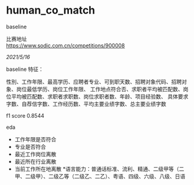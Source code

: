 # human_co_match
baseline    
 
比赛地址   
https://www.sodic.com.cn/competitions/900008  

*2021/5/16*  

baseline 特征：  

性別、工作年限、最高学历、应聘者专业、可到职天数、招聘对象代码、招聘对象、岗位最低学历、岗位工作年限、
工作地点符合否、求职者平均被匹配数、岗位平均被匹配数、求职者求职数、岗位求职者数、年龄、项目经验数、
具体要求字数、自荐信字数、工作经历数、平均主要业绩字数、总主要业绩字数  


f1 score  0.8544  

eda
* 工作年限是否符合
* 专业是否符合
* 最近工作岗位离散
* 最近所在行业离散
* 当前工作所在地离散
*语言能力：普通话标准、流利、精通、二级甲等（二甲、二级甲）、二级乙等（二级乙、二乙）、粤语、四级、六级、八级、日语